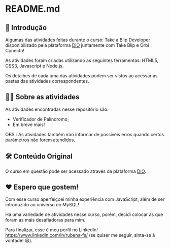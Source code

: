 # README.md

## 🚀 Introdução

Algumas das atividades feitas durante o curso: Take a Blip Developer disponibilizado pela plataforma [DIO](https://www.dio.me) juntamente com Take Blip e Órbi Conecta!

As atividades foram criadas utilizando as seguintes ferramentas: HTML5, CSS3, Javascript e Node.js.

Os detalhes de cada uma das atividades podem ser vistos ao acessar as pastas das atividades correspondentes.

## 👨‍💻 Sobre as atividades

As atividades encontradas nesse repositório são:

 - Verificador de Palíndromo;
 - Em breve mais!

OBS.: As atividades também irão informar de possíveis erros quando certos parâmetros não forem atendidos.

## 🛠️ Conteúdo Original

O curso em questão pode ser acessado através da plataforma [DIO](https://www.dio.me).

## ❤️ Espero que gostem!

Com esse curso aperfeiçoei minha experiência com JavaScript, além de ser introduzido ao universo do MySQL! 

Há uma variedade de atividades nesse curso, porém, decidi colocar as que foram as mais desafiadoras para mim.

Para finalizar, esse é meu perfil no LinkedIn! https://www.linkedin.com/in/rubens-fs/ (se quiser me seguir, sinta-se à vontade! 😃).
